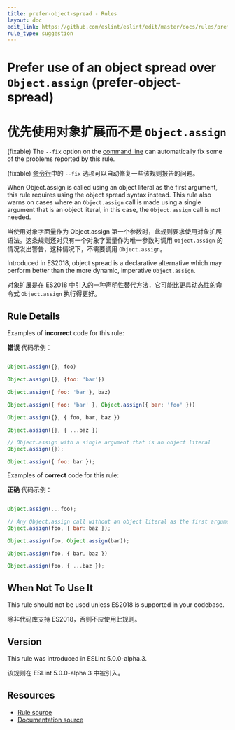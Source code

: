 ```yaml
---
title: prefer-object-spread - Rules
layout: doc
edit_link: https://github.com/eslint/eslint/edit/master/docs/rules/prefer-object-spread.md
rule_type: suggestion
---
```

<!-- Note: No pull requests accepted for this file. See README.md in the root directory for details. -->

# Prefer use of an object spread over `Object.assign` (prefer-object-spread)

# 优先使用对象扩展而不是 `Object.assign` 

(fixable) The `--fix` option on the [command line](../user-guide/command-line-interface#fixing-problems) can automatically fix some of the problems reported by this rule.

(fixable) [命令行](../user-guide/command-line-interface#fixing-problems)中的 `--fix` 选项可以自动修复一些该规则报告的问题。

When Object.assign is called using an object literal as the first argument, this rule requires using the object spread syntax instead. This rule also warns on cases where an `Object.assign` call is made using a single argument that is an object literal, in this case, the `Object.assign` call is not needed.

当使用对象字面量作为 Object.assign 第一个参数时，此规则要求使用对象扩展语法。这条规则还对只有一个对象字面量作为唯一参数时调用 `Object.assign` 的情况发出警告，这种情况下，不需要调用 `Object.assign`。

Introduced in ES2018, object spread is a declarative alternative which may perform better than the more dynamic, imperative `Object.assign`.

对象扩展是在 ES2018 中引入的一种声明性替代方法，它可能比更具动态性的命令式 `Object.assign` 执行得更好。

## Rule Details

Examples of **incorrect** code for this rule:

**错误** 代码示例：

```js

Object.assign({}, foo)

Object.assign({}, {foo: 'bar'})

Object.assign({ foo: 'bar'}, baz)

Object.assign({ foo: 'bar' }, Object.assign({ bar: 'foo' }))

Object.assign({}, { foo, bar, baz })

Object.assign({}, { ...baz })

// Object.assign with a single argument that is an object literal
Object.assign({});

Object.assign({ foo: bar });
```

Examples of **correct** code for this rule:

**正确** 代码示例：

```js

Object.assign(...foo);

// Any Object.assign call without an object literal as the first argument
Object.assign(foo, { bar: baz });

Object.assign(foo, Object.assign(bar));

Object.assign(foo, { bar, baz })

Object.assign(foo, { ...baz });
```

## When Not To Use It

This rule should not be used unless ES2018 is supported in your codebase.

除非代码库支持 ES2018，否则不应使用此规则。

## Version

This rule was introduced in ESLint 5.0.0-alpha.3.

该规则在 ESLint 5.0.0-alpha.3 中被引入。

## Resources

* [Rule source](https://github.com/eslint/eslint/tree/master/lib/rules/prefer-object-spread.js)
* [Documentation source](https://github.com/eslint/eslint/tree/master/docs/rules/prefer-object-spread.md)
